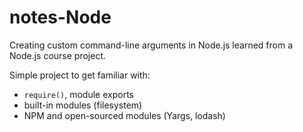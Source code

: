 # notes-Node
 Creating custom command-line arguments in Node.js learned from a Node.js course project.
 
 Simple project to get familiar with:
 * `require()`, module exports
 * built-in modules (filesystem)
 * NPM and open-sourced modules (Yargs, lodash)
 


